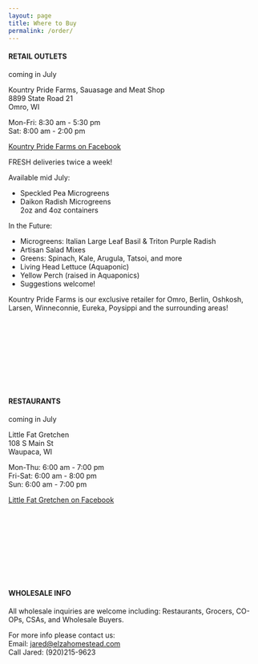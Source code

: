 ```yaml
---
layout: page
title: Where to Buy
permalink: /order/
---
```

#### RETAIL OUTLETS
coming in July

Kountry Pride Farms, Sauasage and Meat Shop  
8899 State Road 21  
Omro, WI  

Mon-Fri:	8:30 am - 5:30 pm  
Sat:	8:00 am - 2:00 pm  

[Kountry Pride Farms on Facebook](https://www.facebook.com/Kountry-Pride-Farms-Sausage-Meat-Shop-193450167341775/)

FRESH deliveries twice a week!

Available mid July:  
* Speckled Pea Microgreens  
* Daikon Radish Microgreens  
2oz and 4oz containers  

In the Future:  
* Microgreens: Italian Large Leaf Basil & Triton Purple Radish  
* Artisan Salad Mixes  
* Greens: Spinach, Kale, Arugula, Tatsoi, and more  
* Living Head Lettuce  (Aquaponic)  
* Yellow Perch (raised in Aquaponics)  
* Suggestions welcome!  

Kountry Pride Farms is our exclusive retailer for Omro, Berlin, Oshkosh, Larsen, Winneconnie, Eureka, Poysippi and the surrounding areas!

<br><br><br><br>
<br><br><br><br>

#### RESTAURANTS
coming in July

Little Fat Gretchen  
108 S Main St  
Waupaca, WI

Mon-Thu:	6:00 am - 7:00 pm  
Fri-Sat:	6:00 am - 8:00 pm  
Sun:	6:00 am - 7:00 pm  

[Little Fat Gretchen on Facebook](https://www.facebook.com/LittleFatGretchens/)

<br><br><br><br>
<br><br><br><br>

#### WHOLESALE INFO

All wholesale inquiries are welcome including: Restaurants, Grocers, CO-OPs, CSAs, and Wholesale Buyers. 

For more info please contact us:  
Email: jared@elzahomestead.com  
Call Jared: (920)215-9623  